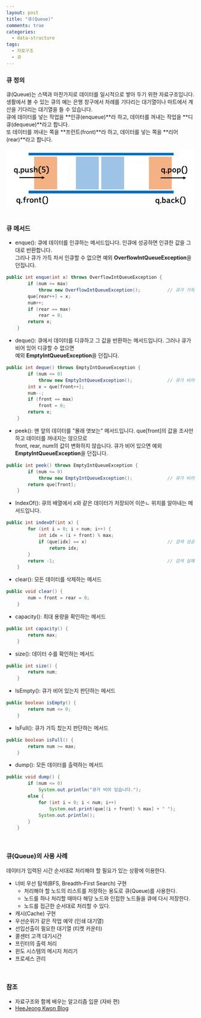 ```yaml
---
layout: post
title: "큐(Queue)"
comments: true
categories: 
  - data-structure
tags: 
  - 자료구조
  - 큐
---
```

### 큐 정의

큐(Queue)는 스택과 마찬가지로 데이터를 일시적으로 쌓아 두기 위한 자료구조입니다.   
생활에서 볼 수 있는 큐의 예는 은행 창구에서 차례를 기다리는 대기열이나 마트에서 계산을 기다리는 대기열을 들 수 있습니다.   
큐에 데이터를 넣는 작업을 **인큐(enqueue)**라 하고, 데이터를 꺼내는 작업을 **디큐(dequeue)**라고 합니다.   
또 데이터를 꺼내는 쪽을 **프런트(front)**라 하고, 데이터를 넣는 쪽을 **리어(rear)**라고 합니다.   
<br>
<img src="/assets/images/data-structure/queue/queue.png" class="align-center" alt="큐">   
<br>

### 큐 메서드

- enque(): 큐에 데이터를 인큐하는 메서드입니다. 인큐에 성공하면 인큐한 값을 그대로 반환합니다.   
그리나 큐가 가득 차서 인큐할 수 없으면 예외 **OverflowIntQueueException**을 던집니다.
```java
public int enque(int x) throws OverflowIntQueueException {
		if (num >= max)
			throw new OverflowIntQueueException();			// 큐가 가득 참
		que[rear++] = x;
		num++;
		if (rear == max)
			rear = 0;
		return x;
	}
```

- deque(): 큐에서 데이터를 디큐하고 그 값을 반환하는 메서드입니다. 그러나 큐가 비어 있어 디큐할 수 없으면   
예외 **EmptyIntQueueException**을 던집니다.
```java
public int deque() throws EmptyIntQueueException {
		if (num <= 0)
			throw new EmptyIntQueueException();				// 큐가 비어 있음
		int x = que[front++];
		num--;
		if (front == max)
			front = 0;
		return x;
	}
```

- peek(): 맨 앞의 데이터를  "몰래 엿보는" 메서드입니다. que[front]의 값을 조사만 하고 데이터를 꺼내지는 않으므로   
front, rear, num의 값이 변화하지 않습니다. 큐가 비어 있으면 예외 **EmptyIntQueueException**을 던집니다.   
```java
public int peek() throws EmptyIntQueueException {
		if (num <= 0)
			throw new EmptyIntQueueException();				// 큐가 비어 있음
		return que[front];
	}
```

- IndexOf(): 큐의 배열에서 x와 같은 데이터가 저장되어 이쓴ㄴ 위치를 알아내는 메서드입니다.
```java
public int indexOf(int x) {
		for (int i = 0; i < num; i++) {
			int idx = (i + front) % max;
			if (que[idx] == x)								// 검색 성공
				return idx;
		}
		return -1;											// 검색 실패
	}
```

- clear(): 모든 데이터를 삭제하는 메서드
```java
public void clear() {
		num = front = rear = 0;
	}
```

- capacity(): 최대 용량을 확인하는 메서드
```java
public int capacity() {
		return max;
	}
```

- size(): 데이터 수를 확인하는 메서드
```java
public int size() {
		return num;
	}
```

- IsEmpty(): 큐가 비어 있는지 판단하는 메서드
```java
public boolean isEmpty() {
		return num <= 0;
	}
```

- IsFull(): 큐가 가득 찼는지 판단하는 메서드
```java
public boolean isFull() {
		return num >= max;
	}
```

- dump(): 모든 데이터를 출력하는 메서드
```java
public void dump() {
		if (num <= 0)
			System.out.println("큐가 비어 있습니다.");
		else {
			for (int i = 0; i < num; i++)
				System.out.print(que[(i + front) % max] + " ");
			System.out.println();
		}
	}
```   
<br>

### 큐(Queue)의 사용 사례
데이터가 입력된 시간 순서대로 처리해야 할 필요가 있는 상황에 이용한다.

- 너비 우선 탐색(BFS, Breadth-First Search) 구현
  - 처리해야 할 노드의 리스트를 저장하는 용도로 큐(Queue)를 사용한다.
  - 노드를 하나 처리할 때마다 해당 노드와 인접한 노드들을 큐에 다시 저장한다.
  - 노드를 접근한 순서대로 처리할 수 있다.
- 캐시(Cache) 구현
- 우선순위가 같은 작업 예약 (인쇄 대기열)
- 선입선출이 필요한 대기열 (티켓 카운터)
- 콜센터 고객 대기시간
- 프린터의 출력 처리
- 윈도 시스템의 메시지 처리기
- 프로세스 관리   
<br>

### 참조
- 자료구조와 함께 배우는 알고리즘 입문 (자바 편)
- [HeeJeong Kwon Blog](https://gmlwjd9405.github.io/2018/08/02/data-structure-queue.html)